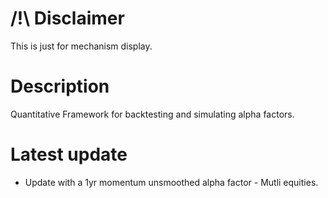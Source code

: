 # /!\ Disclaimer 
 This is just for mechanism display. 

# Description
 Quantitative Framework for backtesting and simulating alpha factors.

# Latest update 
 - Update with a 1yr momentum unsmoothed alpha factor - Mutli equities. 